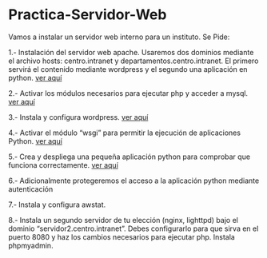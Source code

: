 # Practica-Servidor-Web

Vamos a instalar un servidor web interno para un instituto. Se Pide:

1.- Instalación del servidor web apache. Usaremos dos dominios mediante el archivo hosts: centro.intranet y departamentos.centro.intranet. El primero servirá el contenido mediante wordpress y el segundo una aplicación en python. [ver aquí](/ejercicio1/apache2.md)

2.- Activar los módulos necesarios para ejecutar php y acceder a mysql. [ver aquí](ejercicio2/php_y_msql.md)

3.- Instala y configura wordpress. [ver aquí](ejercicio3/wordpress.md)

4.- Activar el módulo “wsgi” para permitir la ejecución de aplicaciones Python. [ver aquí](ejercicio4/wordpress.md)

5.- Crea y despliega una pequeña aplicación python para comprobar que funciona correctamente. [ver aquí](ejercicio5/wordpress.md)

6.- Adicionalmente protegeremos el acceso a la aplicación python mediante autenticación

7.- Instala y configura awstat.

8.- Instala un segundo servidor de tu elección (nginx, lighttpd) bajo el dominio “servidor2.centro.intranet”. Debes configurarlo para que sirva en el puerto 8080 y haz los cambios necesarios para ejecutar php. Instala phpmyadmin.
